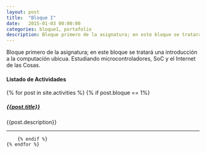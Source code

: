 ```yaml
---
layout: post
title:  "Bloque I"
date:   2015-01-03 00:00:00
categories: bloque1, portafolio
description: Bloque primero de la asignatura; en este bloque se tratará una introducción a la computación ubicua. Estudiando microcontroladores, SoC y el Internet de las Cosas.
---
```

Bloque primero de la asignatura; en este bloque se tratará una introducción a la computación ubicua. Estudiando microcontroladores, SoC y el Internet de las Cosas.

#### Listado de Actividades

{% for post in site.activities %}
		{% if post.bloque == 1%}

##### [{{post.title}}]({{post.url}})

 {{post.description}}

---

        {% endif %}
    {% endfor %}
